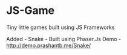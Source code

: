 # JS-Game
Tiny little games built using JS Frameworks

Added - Snake - Built using Phaser.Js
Demo - http://demo.prashantb.me/Snake/
